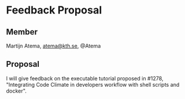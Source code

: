 # Feedback Proposal

## Member

Martijn Atema, atema@kth.se, @Atema

## Proposal

I will give feedback on the executable tutorial proposed in #1278, "Integrating Code Climate in developers workflow with shell scripts and docker".
